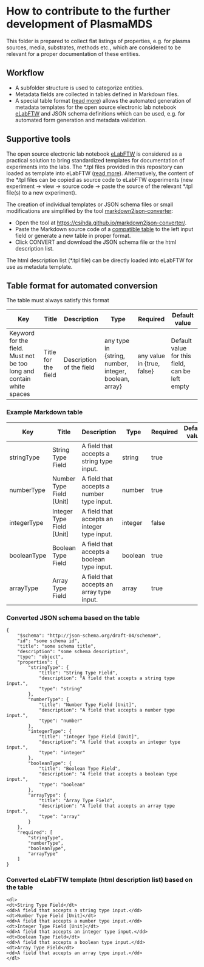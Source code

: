 # How to contribute to the further development of PlasmaMDS

This folder is prepared to collect flat listings of properties, e.g. for plasma sources, media, substrates, methods etc., which are considered to be relevant for a proper documentation of these entities.

## Workflow

* A subfolder structure is used to categorize entities.
* Metadata fields are collected in tables defined in Markdown files.
* A special table format ([read more](#Table-format-for-automated-conversion)) allows the automated generation of metadata templates for the open source electronic lab notebook [eLabFTW](https://www.elabftw.net) and JSON schema definitions which can be used, e.g. for automated form generation and metadata validation.

## Supportive tools

The open source electronic lab notebook [eLabFTW](https://www.elabftw.net) is considered as a practical solution to bring standardized templates for documentation of experiments into the labs. The *.tpl files provided in this repository can loaded as template into eLabFTW ([read more](doc.elabftw.net/user-guide.html#templates)). Alternatively, the content of the *.tpl files can be copied as source code to eLabFTW experiments (new experiment -> view -> source code -> paste the source of the relevant *.tpl file(s) to a new experiment).

The creation of individual templates or JSON schema files or small modifications are simplified by the tool [markdown2json-converter](https://github.com/plasma-mds/markdown2json-converter):

* Open the tool at https://csihda.github.io/markdown2json-converter/.
* Paste the Markdown source code of a [compatible table](#Table-format-for-automated-conversion) to the left input field or generate a new table in proper format.
* Click CONVERT and download the JSON schema file or the html description list.

The html description list (*.tpl file) can be directly loaded into eLabFTW for use as metadata template.

## Table format for automated conversion

The table must always satisfy this format

| Key | Title | Description | Type | Required | Default value |
| ------------------- | ------------------------- | --------------------------------------------------------------------------------- | ------- | -------- | ------------- |
|Keyword for the field. Must not be too long and contain white spaces| Title for the field | Description of the field | any type in {string, number, integer, boolean, array} | any value in {true, false} | Default value for this field, can be left empty|

### Example Markdown table

| Key | Title | Description | Type | Required | Default value |
| ----------- | ------------------------- | ------------------------------------------- | ------- | -------- | ------------- |
| stringType | String Type Field | A field that accepts a string type input. | string | true | |
| numberType | Number Type Field [Unit] | A field that accepts a number type input. | number | true | |
| integerType | Integer Type Field [Unit] | A field that accepts an integer type input. | integer | false | |
| booleanType | Boolean Type Field | A field that accepts a boolean type input. | boolean | true | |
| arrayType | Array Type Field | A field that accepts an array type input. | array | true | |

### Converted JSON schema based on the table

```
{
    "$schema": "http://json-schema.org/draft-04/schema#",
    "id": "some schema id",
    "title": "some schema title",
    "description": "some schema description",
    "type": "object",
    "properties": {
        "stringType": {
            "title": "String Type Field",
            "description": "A field that accepts a string type input.",
            "type": "string"
        },
        "numberType": {
            "title": "Number Type Field [Unit]",
            "description": "A field that accepts a number type input.",
            "type": "number"
        },
        "integerType": {
            "title": "Integer Type Field [Unit]",
            "description": "A field that accepts an integer type input.",
            "type": "integer"
        },
        "booleanType": {
            "title": "Boolean Type Field",
            "description": "A field that accepts a boolean type input.",
            "type": "boolean"
        },
        "arrayType": {
            "title": "Array Type Field",
            "description": "A field that accepts an array type input.",
            "type": "array"
        }
    },
    "required": [
        "stringType",
        "numberType",
        "booleanType",
        "arrayType"
    ]
}
```

### Converted eLabFTW template (html description list) based on the table

```
<dl>
<dt>String Type Field</dt>
<dd>A field that accepts a string type input.</dd>
<dt>Number Type Field [Unit]</dt>
<dd>A field that accepts a number type input.</dd>
<dt>Integer Type Field [Unit]</dt>
<dd>A field that accepts an integer type input.</dd>
<dt>Boolean Type Field</dt>
<dd>A field that accepts a boolean type input.</dd>
<dt>Array Type Field</dt>
<dd>A field that accepts an array type input.</dd>
</dl>
```
